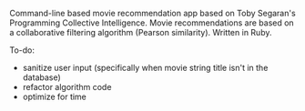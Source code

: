 Command-line based movie recommendation app based on Toby Segaran's Programming Collective Intelligence. Movie recommendations are based on a collaborative filtering algorithm (Pearson similarity). Written in Ruby.

To-do:
- sanitize user input (specifically when movie string title isn't in the database)
- refactor algorithm code
- optimize for time
